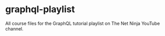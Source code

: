 # graphql-playlist
All course files for the GraphQL tutorial playlist on The Net Ninja YouTube channel.
